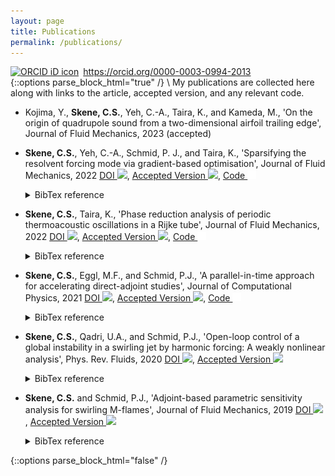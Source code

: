 ```yaml
---
layout: page
title: Publications
permalink: /publications/
---
```

<!-- Print orcid id -->
<div itemscope itemtype="https://schema.org/Person"><a itemprop="sameAs" content="https://orcid.org/0000-0003-0994-2013" href="https://orcid.org/0000-0003-0994-2013" target="orcid.widget" rel="me noopener noreferrer" style="vertical-align:top;"><img src="https://orcid.org/sites/default/files/images/orcid_16x16.png" style="width:1em;margin-right:.5em;" alt="ORCID iD icon">https://orcid.org/0000-0003-0994-2013</a></div>
<!-- Collapsible code from https://www.endtoend.ai/tutorial/collapsible-code-blocks/ -->
{::options parse_block_html="true" /}
\
My publications are collected here along with links to the article, accepted version, and any relevant code.

* Kojima, Y., **Skene, C.S.**, Yeh, C.-A., Taira, K., and Kameda, M., 'On the origin of quadrupole sound from a two-dimensional airfoil trailing edge', Journal of Fluid Mechanics, 2023 (accepted)

* **Skene, C.S.**, Yeh, C.-A., Schmid, P. J., and Taira, K., 'Sparsifying the resolvent forcing mode via gradient-based optimisation', Journal of Fluid Mechanics, 2022 [DOI <img src="https://www.doi.org/img/Logo_TM.png" style="width:1em;">](https://doi.org/10.1017/jfm.2022.519), [Accepted Version <img src="https://eprints.whiterose.ac.uk/images/WRRO_logo_green.png" style="width:1em;">](https://eprints.whiterose.ac.uk/188910/), [Code <img src="/assets/publications/github-mark-white.png" style="width:1em;">](https://github.com/csskene/linear-analysis-tools)
   <details><summary markdown="span">BibTex reference</summary>
   ```
  @article{skene_yeh_schmid_taira_2022,
  title={Sparsifying the resolvent forcing mode via gradient-based optimisation},
  volume={944},
  DOI={10.1017/jfm.2022.519},
  journal={Journal of Fluid Mechanics},
  publisher={Cambridge University Press},
  author={Skene, Calum S. and Yeh, Chi-An and Schmid, Peter J. and Taira, Kunihiko},
  year={2022},
  pages={A52}}
  ```
  </details>

* **Skene, C.S.**, Taira, K., 'Phase reduction analysis of periodic thermoacoustic oscillations in a Rijke tube', Journal of Fluid Mechanics, 2022 [DOI <img src="https://www.doi.org/img/Logo_TM.png" style="width:1em;">](https://www.doi.org/10.1017/jfm.2021.1093), [Accepted Version <img src="https://eprints.whiterose.ac.uk/images/WRRO_logo_green.png" style="width:1em;">](https://eprints.whiterose.ac.uk/181924/), [Code <img src="/assets/publications/github-mark-white.png" style="width:1em;">](https://github.com/csskene/phase-reduction_Rijke-tube)
  <details><summary markdown="span">BibTex reference</summary>

  ```
  @article{skene_taira_2022,
  title={Phase-reduction analysis of periodic thermoacoustic oscillations in a Rijke tube},
  volume={933},
  DOI={10.1017/jfm.2021.1093},
  journal={Journal of Fluid Mechanics},
  publisher={Cambridge University Press},
  author={Skene, Calum S. and Taira, Kunihiko},
  year={2022},
  pages={A35}}
  ```
  </details>

* **Skene, C.S.**, Eggl, M.F., and Schmid, P.J., 'A parallel-in-time approach for accelerating direct-adjoint studies', Journal of Computational Physics, 2021 [DOI <img src="https://www.doi.org/img/Logo_TM.png" style="width:1em;">](https://doi.org/10.1016/j.jcp.2020.110033), [Accepted Version <img src="https://eprints.whiterose.ac.uk/images/WRRO_logo_green.png" style="width:1em;">](https://eprints.whiterose.ac.uk/173644/), [Code <img src="/assets/publications/github-mark-white.png" style="width:1em;">](https://github.com/csskene/parallel-in-time_direct-adjoint)
  <details><summary markdown="span">BibTex reference</summary>

  ```
  @article{Skene2021,
  title={A parallel-in-time approach for accelerating direct-adjoint studies},
  author={C.S. Skene and M.F. Eggl and P.J. Schmid},
  journal = {Journal of Computational Physics},
  volume = {429},
  pages = {110033},
  year = {2021}}
  ```
  </details>

* **Skene, C.S.**, Qadri, U.A., and Schmid, P.J., 'Open-loop control of a global instability in a swirling jet by harmonic forcing: A weakly nonlinear analysis', Phys. Rev. Fluids, 2020 [DOI <img src="https://www.doi.org/img/Logo_TM.png" style="width:1em;">](https://doi.org/10.1103/physrevfluids.5.053901), [Accepted Version <img src="https://eprints.whiterose.ac.uk/images/WRRO_logo_green.png" style="width:1em;">](https://eprints.whiterose.ac.uk/173625/)
  <details><summary markdown="span">BibTex reference</summary>

  ```
  @article{Skene2020,
  title = {Open-loop control of a global instability in a swirling jet by harmonic forcing: A weakly nonlinear analysis},
  author = {Skene, C.S. and Qadri, U.A. and Schmid, P.J.},
  journal = {Phys. Rev. Fluids},
  volume = {5},
  issue = {5},
  pages = {053901},
  numpages = {22},
  year = {2020},
  month = {May},
  publisher = {American Physical Society},
  doi = {10.1103/PhysRevFluids.5.053901},
  url = {https://link.aps.org/doi/10.1103/PhysRevFluids.5.053901}}
  ```
  </details>

* **Skene, C.S.** and Schmid, P.J., 'Adjoint-based parametric sensitivity analysis for swirling M-flames', Journal of Fluid Mechanics, 2019 [DOI <img src="https://www.doi.org/img/Logo_TM.png" style="width:1em;">](https://doi.org/10.1017/jfm.2018.793), [Accepted Version <img src="https://eprints.whiterose.ac.uk/images/WRRO_logo_green.png" style="width:1em;">](https://eprints.whiterose.ac.uk/173624/)
  <details><summary markdown="span">BibTex reference</summary>

  ```
  @article{Skene2019,
  title="{Adjoint-based parametric sensitivity analysis for swirling M-flames}",
  volume={859}, DOI={10.1017/jfm.2018.793},
  journal={Journal of Fluid Mechanics},
  publisher={Cambridge University Press},
  author={Skene, C.S. and Schmid, P.J.},
  year={2019},
  pages={516–542}}
  ```
  </details>

{::options parse_block_html="false" /}
